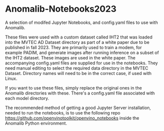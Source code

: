 # Anomalib-Notebooks2023
A selection of modifed Jupyter Notebooks, and config.yaml files to use with Anomalib.

These files were used with a custom dataset called IHT2 that was loaded into the MVTEC AD Dataset directory as part of a white paper due to be published in fall 2023. They are primarily used to train a modem, for example PADIM, and generate images after running inference on a subset of the IHT2 dataset. These images are used in the white paper. The accompanying config.yaml files are supplied for use in the notebooks. They need manual editing to select the required data directory in the MVTEC Dataset.  Directory names will need to be in the correct case, if used with Linux. 

If you want to use these files, simply replace the original ones in the Anomalib directories with these. There's a config.yaml file associated with each model directory.

The recommended method of getting a good Jupyter Server installation, needed to run the notebooks, is to use the following repo https://github.com/openvinotoolkit/openvino_notebooks inside the Anomalib Python environment.
